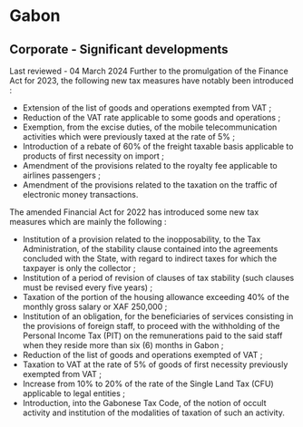 # Gabon
## Corporate - Significant developments
Last reviewed - 04 March 2024
Further to the promulgation of the Finance Act for 2023, the following new tax measures have notably been introduced :
  * Extension of the list of goods and operations exempted from VAT ;
  * Reduction of the VAT rate applicable to some goods and operations ;
  * Exemption, from the excise duties, of the mobile telecommunication activities which were previously taxed at the rate of 5% ;
  * Introduction of a rebate of 60% of the freight taxable basis applicable to products of first necessity on import ;
  * Amendment of the provisions related to the royalty fee applicable to airlines passengers ;
  * Amendment of the provisions related to the taxation on the traffic of electronic money transactions.


The amended Financial Act for 2022 has introduced some new tax measures which are mainly the following :
  * Institution of a provision related to the inopposability, to the Tax Administration, of the stability clause contained into the agreements concluded with the State, with regard to indirect taxes for which the taxpayer is only the collector ;
  * Institution of a period of revision of clauses of tax stability (such clauses must be revised every five years) ;
  * Taxation of the portion of the housing allowance exceeding 40% of the monthly gross salary or XAF 250,000 ;
  * Institution of an obligation, for the beneficiaries of services consisting in the provisions of foreign staff, to proceed with the withholding of the Personal Income Tax (PIT) on the remunerations paid to the said staff when they reside more than six (6) months in Gabon ;
  * Reduction of the list of goods and operations exempted of VAT ;
  * Taxation to VAT at the rate of 5% of goods of first necessity previously exempted from VAT ;
  * Increase from 10% to 20% of the rate of the Single Land Tax (CFU) applicable to legal entities ;
  * Introduction, into the Gabonese Tax Code, of the notion of occult activity and institution of the modalities of taxation of such an activity.



